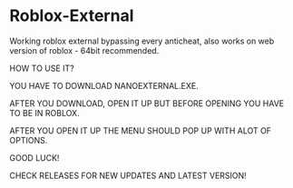 # Roblox-External
Working roblox external bypassing every anticheat, also works on web version of roblox - 64bit recommended.

HOW TO USE IT?

YOU HAVE TO DOWNLOAD NANOEXTERNAL.EXE.

AFTER YOU DOWNLOAD, OPEN IT UP BUT BEFORE OPENING YOU HAVE TO BE IN ROBLOX.

AFTER YOU OPEN IT UP THE MENU SHOULD POP UP WITH ALOT OF OPTIONS.

GOOD LUCK!

CHECK RELEASES FOR NEW UPDATES AND LATEST VERSION!
